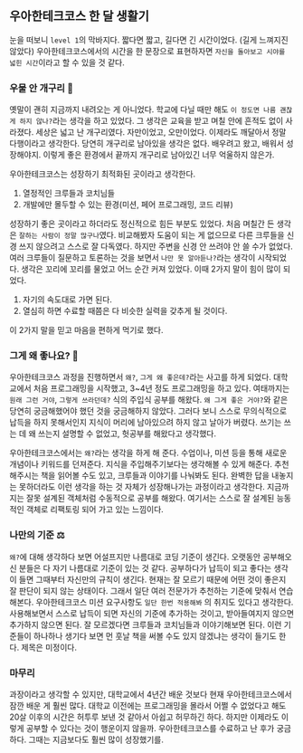 ## 우아한테크코스 한 달 생활기
눈을 떠보니 `level 1`의 막바지다. 짧다면 짧고, 길다면 긴 시간이었다. (길게 느껴지진 않았다) 우아한테크코스에서의 시간을 한 문장으로 표현하자면 `자신을 돌아보고 시야를 넓힌 시간`이라고 할 수 있을 것 같다.

### 우물 안 개구리 🐸
옛말이 괜히 지금까지 내려오는 게 아니었다. 학교에 다닐 때만 해도 `이 정도면 나름 괜찮게 하지 않나?`라는 생각을 하고 있었다. 그 생각은 교육을 받고 며칠 안에 흔적도 없이 사라졌다. 세상은 넓고 난 개구리였다. 자만이었고, 오만이었다. 이제라도 깨달아서 정말 다행이라고 생각한다. 당연히 개구리로 남아있을 생각은 없다. 배우려고 왔고, 배워서 성장해야지. 이렇게 좋은 환경에서 끝까지 개구리로 남아있긴 너무 억울하지 않은가.

우아한테크코스는 성장하기 최적화된 곳이라고 생각한다.
1. 열정적인 크루들과 코치님들
2. 개발에만 몰두할 수 있는 환경(미션, 페어 프로그래밍, 코드 리뷰)

성장하기 좋은 곳이라고 하더라도 정신적으로 힘든 부분도 있었다. 처음 며칠간 든 생각은 `잘하는 사람이 정말 많구나`였다. 비교해봤자 도움이 되는 게 없으므로 다른 크루들을 신경 쓰지 않으려고 스스로 잘 다독였다. 하지만 주변을 신경 안 쓰려야 안 쓸 수가 없었다. 여러 크루들이 질문하고 토론하는 것을 보면서 `나만 못 알아듣나?`라는 생각이 시작되었다. 생각은 꼬리에 꼬리를 물었고 어느 순간 커져 있었다. 이때 2가지 말이 힘이 많이 되었다.
1. 자기의 속도대로 가면 된다.
2. 열심히 하면 수료할 때쯤은 다 비슷한 실력을 갖추게 될 것이다.

이 2가지 말을 믿고 마음을 편하게 먹기로 했다.

### 그게 왜 좋나요? 🤔
우아한테크코스 과정을 진행하면서 `왜?`, `그게 왜 좋은데?`라는 사고를 하게 되었다. 대학교에서 처음 프로그래밍을 시작했고, 3~4년 정도 프로그래밍을 하고 있다. 여태까지는 `원래 그런 거야`, `그렇게 쓰라던데?` 식의 주입식 공부를 해왔다. `왜 그게 좋은 거야?`와 같은 당연히 궁금해했어야 했던 것을 궁금해하지 않았다. 그러다 보니 스스로 무의식적으로 납득을 하지 못해서인지 지식이 머리에 남아있으려 하지 않고 날아가 버렸다. 쓰기는 쓰는 데 왜 쓰는지 설명할 수 없었고, 헛공부를 해왔다고 생각했다.

우아한테크코스에서는 `왜?`라는 생각을 하게 해 준다. 수업이나, 미션 등을 통해 새로운 개념이나 키워드를 던져준다. 지식을 주입해주기보다는 생각해볼 수 있게 해준다. 추천해주시는 책을 읽어볼 수도 있고, 크루들과 이야기를 나눠봐도 된다. 완벽한 답을 내놓지는 못하더라도 이런 생각을 하는 것 자체가 성장해나가는 과정이라고 생각한다. 지금까지는 잘못 설계된 객체처럼 수동적으로 공부를 해왔다. 여기서는 스스로 잘 설계된 능동적인 객체로 리팩토링 되어 가고 있는 느낌이다.

### 나만의 기준 ⚖️
`왜?`에 대해 생각하다 보면 어설프지만 나름대로 코딩 기준이 생긴다. 오랫동안 공부해오신 분들은 다 자기 나름대로 기준이 있는 것 같다. 공부하다가 납득이 되고 좋다는 생각이 들면 그때부터 자신만의 규칙이 생긴다. 현재는 잘 모르기 때문에 어떤 것이 좋은지 잘 판단이 되지 않는 상태이다. 그래서 일단 여러 전문가가 추천하는 기준에 맞춰서 연습해본다. 우아한테크코스 미션 요구사항도 `일단 한번 적용해봐` 의 취지도 있다고 생각한다. 사용해보면서 스스로 납득이 되면 자신의 기준에 추가하는 것이고, 받아들여지지 않으면 추가하지 않으면 된다. 잘 모르겠다면 크루들과 코치님들과 이야기해보면 된다. 이런 기준들이 하나하나 생기다 보면 먼 훗날 책을 써볼 수도 있지 않겠냐는 생각이 들기도 한다. 제목은 미정이다.

### 마무리 
과장이라고 생각할 수 있지만, 대학교에서 4년간 배운 것보다 현재 우아한테크코스에서 잠깐 배운 게 훨씬 많다. 대학교 이전에는 프로그래밍을 몰라서 어쩔 수 없었다고 해도 20살 이후의 시간은 허투루 보낸 것 같아서 아쉽고 허무하긴 하다. 하지만 이제라도 이렇게 공부할 수 있다는 것이 행운이지 않을까. 우아한테크코스를 수료하고 난 후가 궁금하다. 그때는 지금보다도 훨씬 많이 성장했기를.